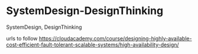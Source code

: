 # SystemDesign-DesignThinking

SystemDesign, DesignThinking

urls to follow
https://cloudacademy.com/course/designing-highly-available-cost-efficient-fault-tolerant-scalable-systems/high-availability-design/
